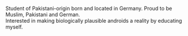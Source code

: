 Student of Pakistani-origin born and located in Germany. Proud to be Muslim, Pakistani and German.  
Interested in making biologically plausible androids a reality by educating myself.

<!--
**Hamzah-Asadullah/Hamzah-Asadullah** is a ✨ _special_ ✨ repository because its `README.md` (this file) appears on your GitHub profile.

Here are some ideas to get you started:

- 🔭 I’m currently working on ...
- 🌱 I’m currently learning ...
- 👯 I’m looking to collaborate on ...
- 🤔 I’m looking for help with ...
- 💬 Ask me about ...
- 📫 How to reach me: ...
- 😄 Pronouns: ...
- ⚡ Fun fact: ...
-->
